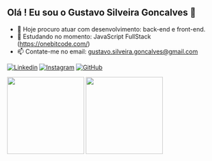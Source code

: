 ## Olá ! Eu sou o Gustavo Silveira Goncalves 👋

* 👀 Hoje procuro atuar com desenvolvimento: back-end e front-end.
* 🌱 Estudando no momento: JavaScript FullStack (https://onebitcode.com/)
* 📫 Contate-me no email: gustavo.silveira.goncalves@gmail.com

[![Linkedin](https://img.shields.io/badge/LinkedIn-0077B5?style=for-the-badge&logo=linkedin&logoColor=white)](https://www.linkedin.com/in/gustavo-gon%C3%A7alves-0a57491a4/)
[![Instagram](https://img.shields.io/badge/Instagram-E4405F?style=for-the-badge&logo=instagram&logoColor=white)](https://www.instagram.com/gustavo_goncalvess/)
[![GitHub](https://img.shields.io/badge/GitHub-100000?style=for-the-badge&logo=github&logoColor=white)](https://github.com/gsilveirag)
<div>
  <img height="180em" src="https://github-readme-stats.vercel.app/api?username=gsilveirag&show_icons=true&theme=dracula"/>
   <img height="180em" src="https://github-readme-stats.vercel.app/api/top-langs/?username=gsilveirag&layout=compact&layout=compact&langs_count=16&theme=dracula"/>
</div>

